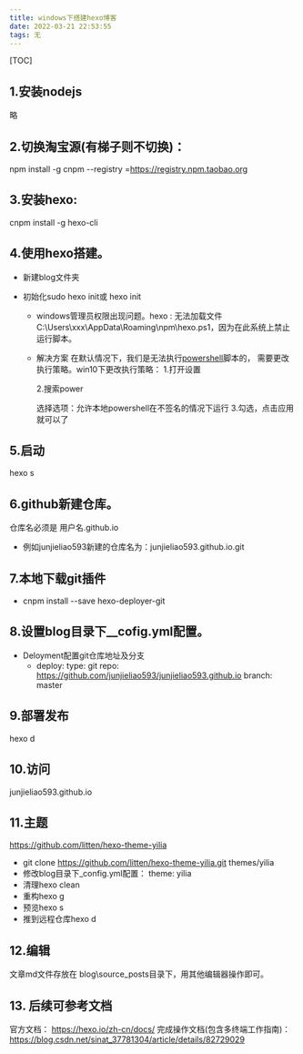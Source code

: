 ```yaml
---
title: windows下搭建hexo博客
date: 2022-03-21 22:53:55
tags: 无
---
```


[TOC]

## 1.安装nodejs

略

## 2.切换淘宝源(有梯子则不切换)： 

npm install -g cnpm --registry =https://registry.npm.taobao.org

##  3.安装hexo:  

cnpm install -g hexo-cli

##  4.使用hexo搭建。

 - 新建blog文件夹

 - 初始化sudo hexo init或 hexo init   

   - windows管理员权限出现问题。hexo : 无法加载文件 C:\Users\xxx\AppData\Roaming\npm\hexo.ps1，因为在此系统上禁止运行脚本。

   - 解决方案
     在默认情况下，我们是无法执行[powershell](https://so.csdn.net/so/search?q=powershell&spm=1001.2101.3001.7020)脚本的， 需要更改执行策略。win10下更改执行策略：
     1.打开设置

     2.搜索power

     选择选项：允许本地powershell在不签名的情况下运行
     3.勾选，点击应用就可以了

## 5.启动

hexo s

##  6.github新建仓库。 

仓库名必须是 用户名.github.io 

- 例如junjieliao593新建的仓库名为：junjieliao593.github.io.git

##  7.本地下载git插件

- cnpm install --save hexo-deployer-git

##  8.设置blog目录下__cofig.yml配置。

- Deloyment配置git仓库地址及分支 
  - deploy:
        type: git
        repo: https://github.com/junjieliao593/junjieliao593.github.io
        branch: master

##  9.部署发布

hexo d

##  10.访问

junjieliao593.github.io

##  11.主题

https://github.com/litten/hexo-theme-yilia
- git clone https://github.com/litten/hexo-theme-yilia.git themes/yilia
- 修改blog目录下_config.yml配置：   theme:  yilia
- 清理hexo clean
- 重构hexo g
- 预览hexo s
- 推到远程仓库hexo d

##  12.编辑 

文章md文件存放在 blog\source\_posts目录下，用其他编辑器操作即可。

## 13. 后续可参考文档

官方文档： https://hexo.io/zh-cn/docs/
完成操作文档(包含多终端工作指南)： https://blog.csdn.net/sinat_37781304/article/details/82729029

